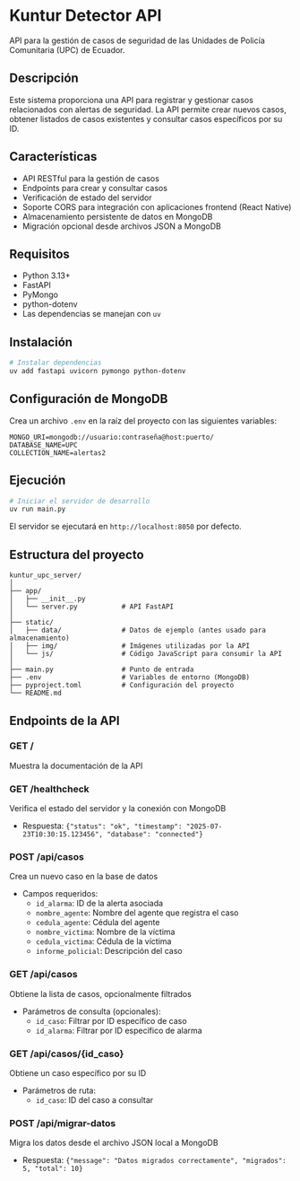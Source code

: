 # Kuntur Detector API

API para la gestión de casos de seguridad de las Unidades de Policía Comunitaria (UPC) de Ecuador.

## Descripción

Este sistema proporciona una API para registrar y gestionar casos relacionados con alertas de seguridad. 
La API permite crear nuevos casos, obtener listados de casos existentes y consultar casos específicos por su ID.

## Características

- API RESTful para la gestión de casos
- Endpoints para crear y consultar casos
- Verificación de estado del servidor
- Soporte CORS para integración con aplicaciones frontend (React Native)
- Almacenamiento persistente de datos en MongoDB
- Migración opcional desde archivos JSON a MongoDB

## Requisitos

- Python 3.13+
- FastAPI
- PyMongo
- python-dotenv
- Las dependencias se manejan con `uv`

## Instalación

```bash
# Instalar dependencias
uv add fastapi uvicorn pymongo python-dotenv
```

## Configuración de MongoDB

Crea un archivo `.env` en la raíz del proyecto con las siguientes variables:

```
MONGO_URI=mongodb://usuario:contraseña@host:puerto/
DATABASE_NAME=UPC
COLLECTION_NAME=alertas2
```

## Ejecución

```bash
# Iniciar el servidor de desarrollo
uv run main.py
```

El servidor se ejecutará en `http://localhost:8050` por defecto.

## Estructura del proyecto

```
kuntur_upc_server/
│
├── app/
│   ├── __init__.py
│   └── server.py           # API FastAPI
│
├── static/
│   ├── data/               # Datos de ejemplo (antes usado para almacenamiento)
│   ├── img/                # Imágenes utilizadas por la API
│   └── js/                 # Código JavaScript para consumir la API
│
├── main.py                 # Punto de entrada
├── .env                    # Variables de entorno (MongoDB)
├── pyproject.toml          # Configuración del proyecto
└── README.md
```

## Endpoints de la API

### GET /
Muestra la documentación de la API

### GET /healthcheck
Verifica el estado del servidor y la conexión con MongoDB
- Respuesta: `{"status": "ok", "timestamp": "2025-07-23T10:30:15.123456", "database": "connected"}`

### POST /api/casos
Crea un nuevo caso en la base de datos
- Campos requeridos:
  - `id_alarma`: ID de la alerta asociada
  - `nombre_agente`: Nombre del agente que registra el caso
  - `cedula_agente`: Cédula del agente
  - `nombre_victima`: Nombre de la víctima
  - `cedula_victima`: Cédula de la víctima
  - `informe_policial`: Descripción del caso

### GET /api/casos
Obtiene la lista de casos, opcionalmente filtrados
- Parámetros de consulta (opcionales):
  - `id_caso`: Filtrar por ID específico de caso
  - `id_alarma`: Filtrar por ID específico de alarma

### GET /api/casos/{id_caso}
Obtiene un caso específico por su ID
- Parámetros de ruta:
  - `id_caso`: ID del caso a consultar

### POST /api/migrar-datos
Migra los datos desde el archivo JSON local a MongoDB
- Respuesta: `{"message": "Datos migrados correctamente", "migrados": 5, "total": 10}`